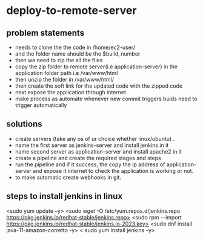 # deploy-to-remote-server
## problem statements
- needs to clone the the code in /home/ec2-user/
- and the folder name should be the $build_number
- then we need to zip the all the files
- copy the zip folder to remote server(i.e application-server) in the application folder path i.e /var/www/html
- then unzip the folder in /var/www/html/
- then create the soft link for the updated code with the zipped code
- next expose the application through internet.
- make process as automate whenever new commit triggers buids need to trigger automatically
## solutions
- create servers (take any os of ur choice whether linux/ubuntu) .
- name the first server as jenkins-server and install jenkins in it
- name second server as application-server and install apache2 in it
- create a pipeline and create the required stages and steps
- run the pipeline and if it success, the copy the ip address of application-server and expose it internet to check the application is working or not.
- to make automatic create webhooks in git.

## steps to install jenkins in linux
<sudo yum update –y>
<sudo wget -O /etc/yum.repos.d/jenkins.repo \
    https://pkg.jenkins.io/redhat-stable/jenkins.repo>
<sudo rpm --import https://pkg.jenkins.io/redhat-stable/jenkins.io-2023.key>
<sudo yum upgrade>
<sudo dnf install java-11-amazon-corretto -y>
< sudo yum install jenkins -y>
<sudo systemctl enable jenkins>
<sudo systemctl start jenkins>
<sudo systemctl status jenkins>